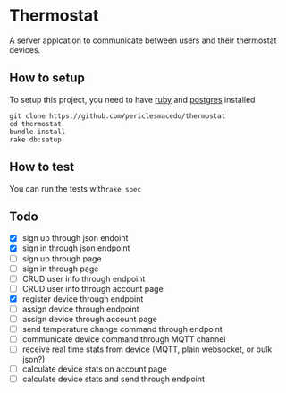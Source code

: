 
# Thermostat

A server applcation to communicate between users and their thermostat devices.

## How to setup
To setup this project, you need to have [ruby](https://rvm.io/rvm/install) and [postgres](https://www.postgresql.org/download/) installed

```
git clone https://github.com/periclesmacedo/thermostat
cd thermostat
bundle install
rake db:setup
```
## How to test

You can run the tests with`rake spec`

## Todo
- [x] sign up through json endoint
- [x] sign in through json endpoint
- [ ] sign up through page
- [ ] sign in through page
- [ ] CRUD user info through endpoint
- [ ] CRUD user info through account page
- [x] register device through endpoint
- [ ] assign device through endpoint
- [ ] assign device through account page
- [ ] send temperature change command through endpoint
- [ ] communicate device command through MQTT channel
- [ ] receive real time stats from device (MQTT, plain websocket, or bulk json?)
- [ ] calculate device stats on account page
- [ ] calculate device stats and send through endpoint
